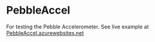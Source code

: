 # PebbleAccel

For testing the Pebble Accelerometer. See live example at [PebbleAccel.azurewebsites.net](http://PebbleAccel.azurewebsites.net)